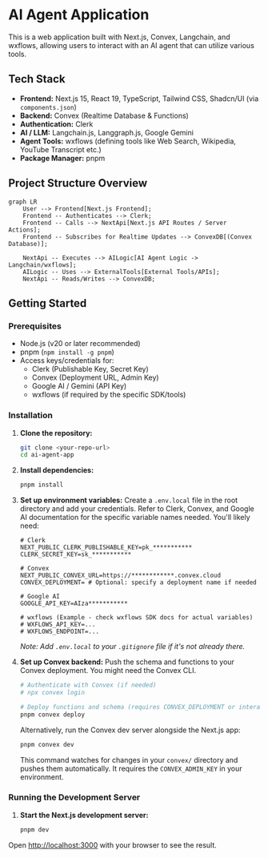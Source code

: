 # AI Agent Application

This is a web application built with Next.js, Convex, Langchain, and wxflows, allowing users to interact with an AI agent that can utilize various tools.

## Tech Stack

*   **Frontend:** Next.js 15, React 19, TypeScript, Tailwind CSS, Shadcn/UI (via `components.json`)
*   **Backend:** Convex (Realtime Database & Functions)
*   **Authentication:** Clerk
*   **AI / LLM:** Langchain.js, Langgraph.js, Google Gemini
*   **Agent Tools:** wxflows (defining tools like Web Search, Wikipedia, YouTube Transcript etc.)
*   **Package Manager:** pnpm

## Project Structure Overview

```mermaid
graph LR
    User --> Frontend[Next.js Frontend];
    Frontend -- Authenticates --> Clerk;
    Frontend -- Calls --> NextApi[Next.js API Routes / Server Actions];
    Frontend -- Subscribes for Realtime Updates --> ConvexDB[(Convex Database)];

    NextApi -- Executes --> AILogic[AI Agent Logic -> Langchain/wxflows];
    AILogic -- Uses --> ExternalTools[External Tools/APIs];
    NextApi -- Reads/Writes --> ConvexDB;
```

## Getting Started

### Prerequisites

*   Node.js (v20 or later recommended)
*   pnpm (`npm install -g pnpm`)
*   Access keys/credentials for:
    *   Clerk (Publishable Key, Secret Key)
    *   Convex (Deployment URL, Admin Key)
    *   Google AI / Gemini (API Key)
    *   wxflows (if required by the specific SDK/tools)

### Installation

1.  **Clone the repository:**
    ```bash
    git clone <your-repo-url>
    cd ai-agent-app
    ```

2.  **Install dependencies:**
    ```bash
    pnpm install
    ```

3.  **Set up environment variables:**
    Create a `.env.local` file in the root directory and add your credentials. Refer to Clerk, Convex, and Google AI documentation for the specific variable names needed. You'll likely need:

    ```env
    # Clerk
    NEXT_PUBLIC_CLERK_PUBLISHABLE_KEY=pk_***********
    CLERK_SECRET_KEY=sk_***********

    # Convex
    NEXT_PUBLIC_CONVEX_URL=https://************.convex.cloud
    CONVEX_DEPLOYMENT= # Optional: specify a deployment name if needed

    # Google AI
    GOOGLE_API_KEY=AIza***********

    # wxflows (Example - check wxflows SDK docs for actual variables)
    # WXFLOWS_API_KEY=...
    # WXFLOWS_ENDPOINT=...
    ```
    *Note: Add `.env.local` to your `.gitignore` file if it's not already there.*

4.  **Set up Convex backend:**
    Push the schema and functions to your Convex deployment. You might need the Convex CLI.
    ```bash
    # Authenticate with Convex (if needed)
    # npx convex login

    # Deploy functions and schema (requires CONVEX_DEPLOYMENT or interactive selection)
    pnpm convex deploy
    ```
    Alternatively, run the Convex dev server alongside the Next.js app:
    ```bash
    pnpm convex dev
    ```
    This command watches for changes in your `convex/` directory and pushes them automatically. It requires the `CONVEX_ADMIN_KEY` in your environment.

### Running the Development Server

1.  **Start the Next.js development server:**
    ```bash
    pnpm dev
    ```

Open [http://localhost:3000](http://localhost:3000) with your browser to see the result.